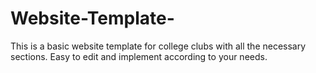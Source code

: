 # Website-Template-
This is a basic website template for college clubs with all the necessary sections. Easy to edit and implement according to your needs.

